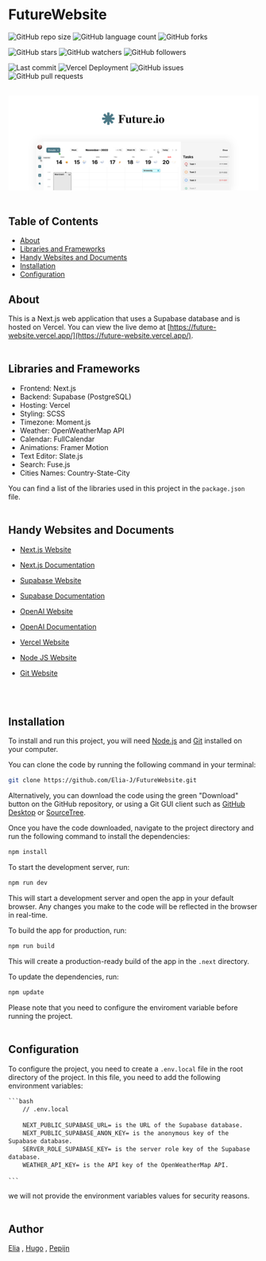 # FutureWebsite

![GitHub repo size](https://img.shields.io/github/repo-size/Elia-J/FutureWebsite?style=for-the-badge)
![GitHub language count](https://img.shields.io/github/languages/count/Elia-J/FutureWebsite?style=for-the-badge)
![GitHub forks](https://img.shields.io/github/forks/Elia-J/FutureWebsite?style=for-the-badge)

![GitHub stars](https://img.shields.io/github/stars/Elia-J/FutureWebsite?style=for-the-badge)
![GitHub watchers](https://img.shields.io/github/watchers/Elia-J/FutureWebsite?style=for-the-badge)
![GitHub followers](https://img.shields.io/github/followers/Elia-J?style=for-the-badge)

![Last commit](https://img.shields.io/github/last-commit/Elia-J/FutureWebsite?style=for-the-badge)
![Vercel Deployment](https://vercelbadge.vercel.app/api/Elia-J/FutureWebsite?style=for-the-badge)
![GitHub issues](https://img.shields.io/github/issues/Elia-J/FutureWebsite?style=for-the-badge)
![GitHub pull requests](https://img.shields.io/github/issues-pr/Elia-J/FutureWebsite?style=for-the-badge)
</br></br>

![FutureWebsite](https://raw.githubusercontent.com/Elia-J/FutureWebsite/ff8f72cacd8b18b05f10c44ea733decf7bdfbd05/public/future-website.svg)
</br></br>

## Table of Contents

- [About](#about)
- [Libraries and Frameworks](#libraries-and-frameworks)
- [Handy Websites and Documents](#handy-websites-and-documents)
- [Installation](#installing)
- [Configuration](#configuration)
  </br>

## About

This is a Next.js web application that uses a Supabase database and is hosted on Vercel. You can view the live demo at [https://future-website.vercel.app/](https://future-website.vercel.app/).
</br></br>

## Libraries and Frameworks

- Frontend: Next.js
- Backend: Supabase (PostgreSQL)
- Hosting: Vercel
- Styling: SCSS
- Timezone: Moment.js
- Weather: OpenWeatherMap API
- Calendar: FullCalendar
- Animations: Framer Motion
- Text Editor: Slate.js
- Search: Fuse.js
- Cities Names: Country-State-City

You can find a list of the libraries used in this project in the `package.json` file.
</br></br>

## Handy Websites and Documents

- [Next.js Website](https://nextjs.org/)
- [Next.js Documentation](https://nextjs.org/docs)
- [Supabase Website](https://www.supabase.io/)
- [Supabase Documentation](https://supabase.io/docs)
- [OpenAI Website](https://openai.com/)
- [OpenAI Documentation](https://beta.openai.com/docs)
- [Vercel Website](https://vercel.com/)
- [Node JS Website](https://nodejs.org/en/)
- [Git Website](https://git-scm.com/)

  </br></br>

## Installation

To install and run this project, you will need [Node.js](https://nodejs.org/) and [Git](https://git-scm.com/) installed on your computer.

You can clone the code by running the following command in your terminal:

```bash
git clone https://github.com/Elia-J/FutureWebsite.git
```

Alternatively, you can download the code using the green "Download" button on the GitHub repository, or using a Git GUI client such as [GitHub Desktop](https://desktop.github.com/) or [SourceTree](https://www.sourcetreeapp.com/).

Once you have the code downloaded, navigate to the project directory and run the following command to install the dependencies:

```bash
npm install
```

To start the development server, run:

```bash
npm run dev
```

This will start a development server and open the app in your default browser. Any changes you make to the code will be reflected in the browser in real-time.

To build the app for production, run:

```bash
npm run build
```

This will create a production-ready build of the app in the `.next` directory.

To update the dependencies, run:

```bash
npm update
```

Please note that you need to configure the enviroment variable before running the project.
</br></br>

## Configuration

To configure the project, you need to create a `.env.local` file in the root directory of the project. In this file, you need to add the following environment variables:

    ```bash
        // .env.local

        NEXT_PUBLIC_SUPABASE_URL= is the URL of the Supabase database.
        NEXT_PUBLIC_SUPABASE_ANON_KEY= is the anonymous key of the Supabase database.
        SERVER_ROLE_SUPABASE_KEY= is the server role key of the Supabase database.
        WEATHER_API_KEY= is the API key of the OpenWeatherMap API.

    ```

we will not provide the environment variables values for security reasons.
</br></br>

## Author

[Elia](https://github.com/Elia-J) , [Hugo](https://github.com/hugokrul) , [Pepijn](https://github.com/PepijnU)
